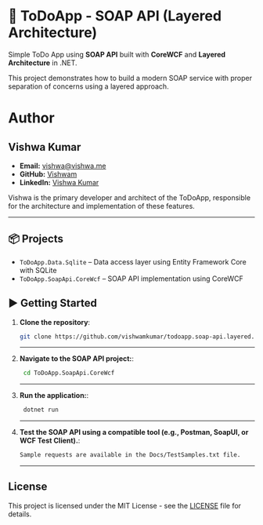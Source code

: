 # 🧼 ToDoApp - SOAP API (Layered Architecture)

Simple ToDo App using **SOAP API** built with **CoreWCF** and **Layered Architecture** in .NET.

This project demonstrates how to build a modern SOAP service with proper separation of concerns using a layered approach.


# Author

## Vishwa Kumar
- **Email:** vishwa@vishwa.me
- **GitHub:** [Vishwam](https://github.com/vishwamkumar)
- **LinkedIn:** [Vishwa Kumar](https://www.linkedin.com/in/vishwamohan)

Vishwa is the primary developer and architect of the ToDoApp, responsible for the architecture and implementation of these features.

---

## 📦 Projects

- `ToDoApp.Data.Sqlite` – Data access layer using Entity Framework Core with SQLite
- `ToDoApp.SoapApi.CoreWcf` – SOAP API implementation using CoreWCF

## ▶️ Getting Started

1. **Clone the repository**:
   ```bash
   git clone https://github.com/vishwamkumar/todoapp.soap-api.layered.git
   ```   
   ---

2. **Navigate to the SOAP API project:**:
   ```bash
    cd ToDoApp.SoapApi.CoreWcf
   ```   
   ---

3. **Run the application:**:
   ```bash
    dotnet run
   ```   
   ---
4. **Test the SOAP API using a compatible tool (e.g., Postman, SoapUI, or WCF Test Client).**:
    ```bash
    Sample requests are available in the Docs/TestSamples.txt file.
    ``` 
   ---

## License
This project is licensed under the MIT License - see the [LICENSE](LICENSE) file for details.